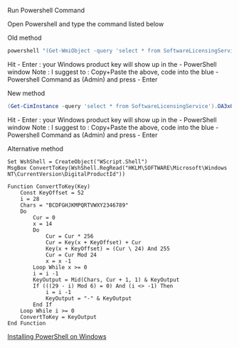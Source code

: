 Run Powershell Command

Open Powershell and type the command listed below

Old method

``` powershell
powershell "(Get-WmiObject -query 'select * from SoftwareLicensingService').OA3xOriginalProductKey"
```
Hit - Enter : your Windows product key will show up in the - PowerShell window
Note : I suggest to : Copy+Paste the above, code into the blue - Powershell Command as (Admin) and press - Enter

New method

``` powershell
(Get-CimInstance -query 'select * from SoftwareLicensingService').OA3xOriginalProductKey
```
Hit - Enter : your Windows product key will show up in the - PowerShell window
Note : I suggest to : Copy+Paste the above, code into the blue - Powershell Command as (Admin) and press - Enter

Alternative method

``` vbscript
Set WshShell = CreateObject("WScript.Shell")
MsgBox ConvertToKey(WshShell.RegRead("HKLM\SOFTWARE\Microsoft\Windows NT\CurrentVersion\DigitalProductId"))

Function ConvertToKey(Key)
    Const KeyOffset = 52
    i = 28
    Chars = "BCDFGHJKMPQRTVWXY2346789"
    Do
        Cur = 0
        x = 14
        Do
            Cur = Cur * 256
            Cur = Key(x + KeyOffset) + Cur
            Key(x + KeyOffset) = (Cur \ 24) And 255
            Cur = Cur Mod 24
            x = x -1
        Loop While x >= 0
        i = i -1
        KeyOutput = Mid(Chars, Cur + 1, 1) & KeyOutput
        If (((29 - i) Mod 6) = 0) And (i <> -1) Then
            i = i -1
            KeyOutput = "-" & KeyOutput
        End If
    Loop While i >= 0
    ConvertToKey = KeyOutput
End Function
```

[Installing PowerShell on Windows](https://aka.ms/PSWindows)